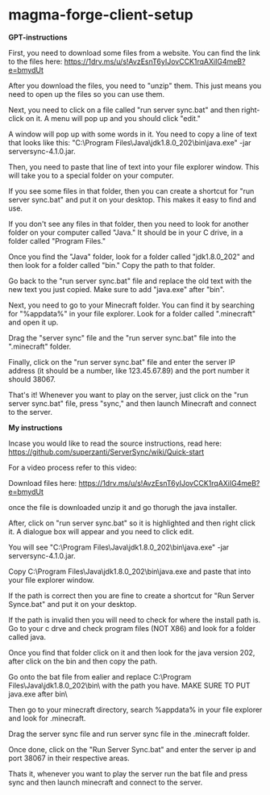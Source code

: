 # magma-forge-client-setup

**GPT-instructions**

First, you need to download some files from a website. You can find the link to the files here: https://1drv.ms/u/s!AvzEsnT6yIJovCCK1rqAXiIG4meB?e=bmydUt

After you download the files, you need to "unzip" them. This just means you need to open up the files so you can use them.

Next, you need to click on a file called "run server sync.bat" and then right-click on it. A menu will pop up and you should click "edit."

A window will pop up with some words in it. You need to copy a line of text that looks like this: "C:\Program Files\Java\jdk1.8.0_202\bin\java.exe" -jar serversync-4.1.0.jar.

Then, you need to paste that line of text into your file explorer window. This will take you to a special folder on your computer.

If you see some files in that folder, then you can create a shortcut for "run server sync.bat" and put it on your desktop. This makes it easy to find and use.

If you don't see any files in that folder, then you need to look for another folder on your computer called "Java." It should be in your C drive, in a folder called "Program Files."

Once you find the "Java" folder, look for a folder called "jdk1.8.0_202" and then look for a folder called "bin." Copy the path to that folder.

Go back to the "run server sync.bat" file and replace the old text with the new text you just copied. Make sure to add "java.exe" after "bin".

Next, you need to go to your Minecraft folder. You can find it by searching for "%appdata%" in your file explorer. Look for a folder called ".minecraft" and open it up.

Drag the "server sync" file and the "run server sync.bat" file into the ".minecraft" folder.

Finally, click on the "run server sync.bat" file and enter the server IP address (it should be a number, like 123.45.67.89) and the port number it should 38067.

That's it! Whenever you want to play on the server, just click on the "run server sync.bat" file, press "sync," and then launch Minecraft and connect to the server.

**My instructions**

Incase you would like to read the source instructions, read here: https://github.com/superzanti/ServerSync/wiki/Quick-start

For a video process refer to this video: 

Download files here: https://1drv.ms/u/s!AvzEsnT6yIJovCCK1rqAXiIG4meB?e=bmydUt

once the file is downloaded unzip it and go thorugh the java installer.

After, click on "run server sync.bat" so it is highlighted and then right click it. A dialogue box will appear and you need to click edit.

You will see "C:\Program Files\Java\jdk1.8.0_202\bin\java.exe" -jar serversync-4.1.0.jar.

Copy C:\Program Files\Java\jdk1.8.0_202\bin\java.exe and paste that into your file explorer window.

If the path is correct then you are fine to create a shortcut for "Run Server Synce.bat" and put it on your desktop.

If the path is invalid then you will need to check for where the install path is. Go to your c drve and check program files (NOT X86) and look for a folder called java.

Once you find that folder click on it and then look for the java version 202, after click on the bin and then copy the path.

Go onto the bat file from ealier and replace C:\Program Files\Java\jdk1.8.0_202\bin\ with the path you have. MAKE SURE TO PUT java.exe after bin\

Then go to your minecraft directory, search %appdata% in your file explorer and look for .minecraft.

Drag the server sync file and run server sync file in the .minecraft folder.

Once done, click on the "Run Server Sync.bat" and enter the server ip and port 38067 in their respective areas.

Thats it, whenever you want to play the server run the bat file and press sync and then launch minecraft and connect to the server.
